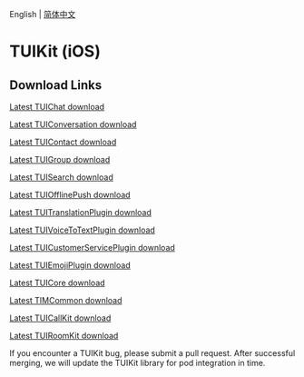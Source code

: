 English | [简体中文](./README_ZH.md)

# TUIKit (iOS)
## Download Links
[Latest TUIChat download](https://im.sdk.cloud.tencent.cn/download/tuikit/8.0.5895/ios/TUIChat.zip)

[Latest TUIConversation download](https://im.sdk.cloud.tencent.cn/download/tuikit/8.0.5895/ios/TUIConversation.zip)

[Latest TUIContact download](https://im.sdk.cloud.tencent.cn/download/tuikit/8.0.5895/ios/TUIContact.zip)

[Latest TUIGroup download](https://im.sdk.cloud.tencent.cn/download/tuikit/8.0.5895/ios/TUIGroup.zip)

[Latest TUISearch download](https://im.sdk.cloud.tencent.cn/download/tuikit/8.0.5895/ios/TUISearch.zip)

[Latest TUIOfflinePush download](https://im.sdk.cloud.tencent.cn/download/tuikit/8.0.5895/ios/TUIOfflinePush.zip)

[Latest TUITranslationPlugin download](https://im.sdk.cloud.tencent.cn/download/tuikit/8.0.5895/ios/TUITranslationPlugin.zip)

[Latest TUIVoiceToTextPlugin download](https://im.sdk.cloud.tencent.cn/download/tuikit/8.0.5895/ios/TUIVoiceToTextPlugin.zip)

[Latest TUICustomerServicePlugin download](https://im.sdk.cloud.tencent.cn/download/tuikit/8.0.5895/ios/TUICustomerServicePlugin.zip)

[Latest TUIEmojiPlugin download](https://im.sdk.cloud.tencent.cn/download/tuikit/8.0.5895/ios/TUIEmojiPlugin.zip)

[Latest TUICore download](https://im.sdk.cloud.tencent.cn/download/tuikit/8.0.5895/ios/TUICore.zip)

[Latest TIMCommon download](https://im.sdk.cloud.tencent.cn/download/tuikit/8.0.5895/ios/TIMCommon.zip)

[Latest TUICallKit download](https://im.sdk.cloud.tencent.cn/download/tuikit/8.0.5895/ios/TUICallKit.zip)

[Latest TUIRoomKit download](https://im.sdk.cloud.tencent.cn/download/tuikit/8.0.5895/ios/TUIRoomKit.zip)

If you encounter a TUIKit bug, please submit a pull request. After successful merging, we will update the TUIKit library for pod integration in time.